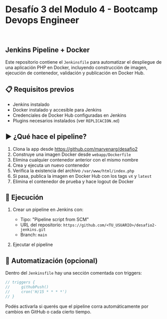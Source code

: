 # Desafío 3 del Modulo 4 - Bootcamp Devops Engineer <br><br> 

## Jenkins Pipeline + Docker

Este repositorio contiene el `Jenkinsfile` para automatizar el despliegue de una aplicación PHP en Docker, incluyendo construcción de imagen, ejecución de contenedor, validación y publicación en Docker Hub.

## 📋 Requisitos previos

- Jenkins instalado
- Docker instalado y accesible para Jenkins
- Credenciales de Docker Hub configuradas en Jenkins
- Plugins necesarios instalados (ver `REPLICACION.md`)

## ▶️ ¿Qué hace el pipeline?

1. Clona la app desde https://github.com/marvenarg/desafio2
2. Construye una imagen Docker desde `webapp/Dockerfile`
3. Elimina cualquier contenedor anterior con el mismo nombre
4. Crea y ejecuta un nuevo contenedor
5. Verifica la existencia del archivo `/var/www/html/index.php`
6. Si pasa, publica la imagen en Docker Hub con los tags `vX` y `latest`
7. Elimina el contenedor de prueba y hace logout de Docker

## 🧪 Ejecución

1. Crear un pipeline en Jenkins con:
   - Tipo: "Pipeline script from SCM"
   - URL del repositorio: `https://github.com/<TU_USUARIO>/desafio2-jenkins.git`
   - Branch: `main` 

2. Ejecutar el pipeline

## 🔄 Automatización (opcional)

Dentro del `Jenkinsfile` hay una sección comentada con triggers:

```groovy
// triggers {
//     githubPush()
//     cron('H/15 * * * *')
// }
```
Podés activarla si querés que el pipeline corra automáticamente por cambios en GitHub o cada cierto tiempo.

